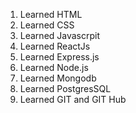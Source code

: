 1. Learned HTML
2. Learned CSS
3. Learned Javascrpit
4. Learned ReactJs
5. Learned Express.js
6. Learned Node.js
7. Learned Mongodb
8. Learned PostgresSQL
9. Learned GIT and GIT Hub
